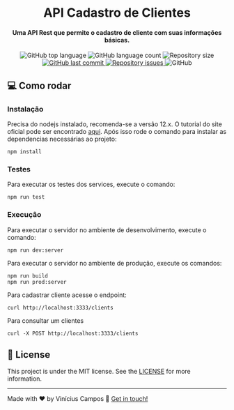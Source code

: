 <h1 align="center">
    API Cadastro de Clientes
</h1>

<h4 align="center">
  Uma API Rest que permite o cadastro de cliente com suas informações básicas.
</h4>
<p align="center">
  <img alt="GitHub top language" src="https://img.shields.io/github/languages/top/vmo-campos/nodejs-sample-api.svg">

  <img alt="GitHub language count" src="https://img.shields.io/github/languages/count/vmo-campos/nodejs-sample-api.svg">


  <img alt="Repository size" src="https://img.shields.io/github/repo-size/vmo-campos/nodejs-sample-api.svg">
  <a href="https://github.com/vmo-campos/nodejs-sample-api/commits/master">
    <img alt="GitHub last commit" src="https://img.shields.io/github/last-commit/vmo-campos/nodejs-sample-api.svg">
  </a>

  <a href="https://github.com/vmo-campos/nodejs-sample-api/issues">
    <img alt="Repository issues" src="https://img.shields.io/github/issues/vmo-campos/nodejs-sample-api.svg">
  </a>

  <img alt="GitHub" src="https://img.shields.io/github/license/vmo-campos/nodejs-sample-api.svg">
</p>

## :computer: Como rodar

### Instalação
Precisa do nodejs instalado, recomenda-se a versão 12.x. O tutorial do site oficial pode ser encontrado [aqui](https://nodejs.org/en/download/package-manager/).
Após isso rode o comando para instalar as dependencias necessárias ao projeto:
```shell
npm install
```
### Testes

Para executar os testes dos services, execute o comando:
```shell
npm run test
```

### Execução

Para executar o servidor no ambiente de desenvolvimento, execute o comando:
```shell
npm run dev:server
```

Para executar o servidor no ambiente de produção, execute os comandos:
```shell
npm run build
npm run prod:server
```

Para cadastrar cliente acesse o endpoint:
```shell
curl http://localhost:3333/clients
```

Para consultar um clientes
```shell
curl -X POST http://localhost:3333/clients
```
## :memo: License
This project is under the MIT license. See the [LICENSE](https://github.com/vmoc-campos/nodejs-sample-api/blob/master/LICENSE) for more information.

---

Made with ♥ by Vinícius Campos :wave: [Get in touch!](https://www.linkedin.com/in/vmocampos/)

[nodejs]: https://nodejs.org/
[yarn]: https://yarnpkg.com/
[vc]: https://code.visualstudio.com/
[vceditconfig]: https://marketplace.visualstudio.com/items?itemName=EditorConfig.EditorConfig
[vceslint]: https://marketplace.visualstudio.com/items?itemName=dbaeumer.vscode-eslint
